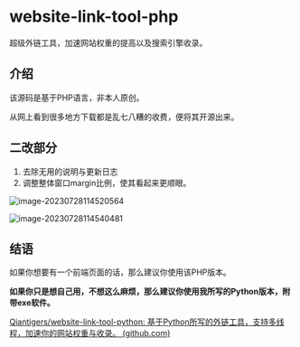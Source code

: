 # website-link-tool-php
超级外链工具，加速网站权重的提高以及搜索引擎收录。

## 介绍

该源码是基于PHP语言，非本人原创。

从网上看到很多地方下载都是乱七八糟的收费，便将其开源出来。

## 二改部分

1. 去除无用的说明与更新日志
2. 调整整体窗口margin比例，使其看起来更顺眼。

![image-20230728114520564](https://static.wusuov.com/image/2023/07/803932fd40909a6d4b722ab96fbac06b.png)

![image-20230728114540481](https://static.wusuov.com/image/2023/07/6144a12733a209e3ff601831910cf7e9.png)

## 结语

如果你想要有一个前端页面的话，那么建议你使用该PHP版本。

**如果你只是想自己用，不想这么麻烦，那么建议你使用我所写的Python版本，附带exe软件。**

[Qiantigers/website-link-tool-python: 基于Python所写的外链工具，支持多线程，加速你的网站权重与收录。 (github.com)](https://github.com/Qiantigers/website-link-tool-python)

